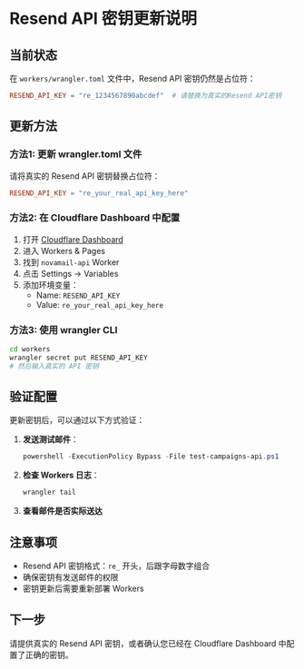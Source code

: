 # Resend API 密钥更新说明

## 当前状态

在 `workers/wrangler.toml` 文件中，Resend API 密钥仍然是占位符：

```toml
RESEND_API_KEY = "re_1234567890abcdef"  # 请替换为真实的Resend API密钥
```

## 更新方法

### 方法1: 更新 wrangler.toml 文件

请将真实的 Resend API 密钥替换占位符：

```toml
RESEND_API_KEY = "re_your_real_api_key_here"
```

### 方法2: 在 Cloudflare Dashboard 中配置

1. 打开 [Cloudflare Dashboard](https://dash.cloudflare.com)
2. 进入 Workers & Pages
3. 找到 `novamail-api` Worker
4. 点击 Settings → Variables
5. 添加环境变量：
   - Name: `RESEND_API_KEY`
   - Value: `re_your_real_api_key_here`

### 方法3: 使用 wrangler CLI

```bash
cd workers
wrangler secret put RESEND_API_KEY
# 然后输入真实的 API 密钥
```

## 验证配置

更新密钥后，可以通过以下方式验证：

1. **发送测试邮件**：
   ```powershell
   powershell -ExecutionPolicy Bypass -File test-campaigns-api.ps1
   ```

2. **检查 Workers 日志**：
   ```bash
   wrangler tail
   ```

3. **查看邮件是否实际送达**

## 注意事项

- Resend API 密钥格式：`re_` 开头，后跟字母数字组合
- 确保密钥有发送邮件的权限
- 密钥更新后需要重新部署 Workers

## 下一步

请提供真实的 Resend API 密钥，或者确认您已经在 Cloudflare Dashboard 中配置了正确的密钥。
